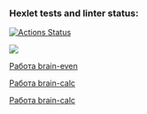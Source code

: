 ### Hexlet tests and linter status:
[![Actions Status](https://github.com/tresh-polka/frontend-project-44/actions/workflows/hexlet-check.yml/badge.svg)](https://github.com/tresh-polka/frontend-project-44/actions)

<a href="https://codeclimate.com/github/tresh-polka/frontend-project-44/maintainability"><img src="https://api.codeclimate.com/v1/badges/b84640aa660925c67527/maintainability" /></a>

<a href='https://asciinema.org/a/bJL5dYPb1wZB9QT86xh9BBAeU'>Работа brain-even<a>

<a href='https://asciinema.org/a/tSnlEKXFVVN9Ykfalhzi63iTu'>Работа brain-calc</a>

<a href='https://asciinema.org/a/9HXkfiIIAdAZcP5Ie7RpJXayA'>Работа brain-calc</a>
